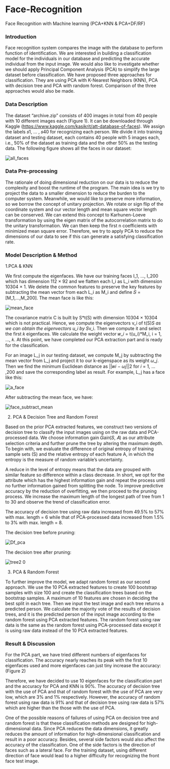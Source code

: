 # Face-Recognition
Face Recognition with Machine learning (PCA+KNN &amp; PCA+DF/RF)

### Introduction
Face recognition system compares the image with the database to perform function of identification. We are interested 
in building a classification model for the individuals in our database and predicting the accurate individual from the 
input image. We would also like to investigate whether we should apply Principal Component Analysis (PCA) to 
simplify the large dataset before classification. We have proposed three approaches for classification. They are using
PCA with K-Nearest Neighbors (KNN), PCA with decision tree and PCA with random forest. Comparison of the three 
approaches would also be made.

### Data Description 
The dataset “archive.zip” consists of 400 images in total from 40 people with 10 different images each (Figure 1). It 
can be downloaded through Kaggle (https://www.kaggle.com/kasikrit/att-database-of-faces). We assign the labels 
𝑠1, … , 𝑠40 for recognizing each person. We divide it into training dataset and testing dataset, each contains 40 people 
with 5 images each, i.e., 50% of the dataset as training data and the other 50% as the testing data. The following figure shows 
all the faces in our dataset:

![all_faces](https://user-images.githubusercontent.com/101900124/169803583-eb44b3c2-ae13-4ac9-a9fc-0396cd1802a3.png)


### Data Pre-processing
The rationale of doing dimensional reduction on our data is to reduce the complexity and boost the runtime of the 
program. The main idea is we try to project the data to a smaller dimension to reduce the burden to the computer 
system. Meanwhile, we would like to preserve more information, so we borrow the concept of unitary projection. We
rotate or sign flip of the coordinate system and our vector length and mean square vector length can be conserved. We 
can extend this concept to Karhunen-Loeve transformation by using the eigen matrix of the autocorrelation matrix to 
do the unitary transformation. We can then keep the first n coefficients with minimized mean square error. Therefore, 
we try to apply PCA to reduce the dimensions of our data to see if this can generate a satisfying classification rate.

### Model Description & Method
1.PCA & KNN

We first compute the eigenfaces. We have our training faces I_1, ..., I_200 which has dimension 112 × 92 and we 
flatten each I_i as L_i with dimension 10304 × 1. We delete the common features to preserve the key features by 
subtracting the mean vector from each L_i as M_i and define 𝑆 = [M_1,...,M_200]. The mean face is like this:

![mean_face](https://user-images.githubusercontent.com/101900124/169807200-eeeacd05-a506-4e48-b6ce-9480f6f37cbe.png)

The covariance matrix C is built by S*t(S) with dimension 10304 × 10304 which is not practical. Hence, we compute 
the eigenvectors v_i of t(S)*S as we can obtain the eigenvectors u_i by S*v_i. Then we compute it and select the 
first 𝑘 eigenfaces. We calculate the weight vector 𝑤_𝑖 = t(u_i)*M_i, i = 1, ..., 𝑘. At this point, we have completed 
our PCA extraction part and is ready for the classification.

For an image L_j in our testing dataset, we compute M_j by subtracting the mean vector from L_j and project it to our 
k-eigenspace as its weight 𝜔_𝑗. Then we find the minimum Euclidean distance as ||𝑤𝑖 − 𝜔𝑗||2 for 𝑖 = 1, … ,200 and save 
the corresponding label as result. For example, L_j has a face like this:

![a_face](https://user-images.githubusercontent.com/101900124/169807563-47f1686c-ea49-47c8-8e81-669beceb27e4.png)

After subtracting the mean face, we have:

![face_subtract_mean](https://user-images.githubusercontent.com/101900124/169807589-0b30183a-52c9-48e1-a639-18e4688f8754.png)


2. PCA & Decision Tree and Random Forest

Based on the prior PCA extracted features, we construct two versions of decision tree to classify the input images
using on the raw data and PCA-processed data. We choose information gain 𝐺𝑎𝑖𝑛(𝑆, 𝐴) as our attribute selection
criteria and further prune the tree by altering the maximum depth. To begin with, we evaluate the difference of original 
entropy of training sample sets (S) and the relative entropy of each feature A, in which the entropy is the measure of
random variable’s uncertainty. 

A reduce in the level of entropy means that the data are grouped with similar feature so difference within a class 
decrease. In short, we opt for the attribute which has the highest information gain and repeat the process until no 
further information gained from splitting the node. To improve predictive accuracy by the reduction of overfitting, we 
then proceed to the pruning process. We increase the maximum length of the longest path of tree from 1 to 30 and 
observe the trend of classification error.

The accuracy of decision tree using raw data increased from 49.5% to 57% with max. length = 6 while that of PCA-processed 
data increased from 1.5% to 3% with max. length = 8. 

The decision tree before pruning:

![Df_pca](https://user-images.githubusercontent.com/101900124/169808704-4ead63f6-4d7c-49dd-b736-d3a143b9a899.png)

The decision tree after pruning:

![tree2 0](https://user-images.githubusercontent.com/101900124/169808726-ba701079-ee7c-41e8-ab71-61bd422f370f.png)


3. PCA & Random Forest

To further improve the model, we adapt random forest as our second approach. We use the 10 PCA extracted features 
to create 100 bootstrap samples with size 100 and create the classification trees based on the bootstrap samples. A 
maximum of 10 features are chosen in deciding the best split in each tree. Then we input the test image and each tree 
returns a predicted person. We calculate the majority vote of the results of decision trees, and it is the predicted person 
of the input image according to the random forest using PCA extracted features. The random forest using raw data is the same 
as the random forest using PCA-processed data except it is using raw data instead of the 10 PCA extracted features.


### Result & Discussion

For the PCA part, we have tried different numbers of eigenfaces for classification. The accuracy nearly reaches its 
peak with the first 10 eigenfaces used and more eigenfaces can just tiny increase the accuracy: (Figure 2) 



Therefore, we have decided to use 10 eigenfaces for the classification part and the accuracy for PCA and KNN is 90%. 
The accuracy of decision tree with the use of PCA and that of random forest with the use of PCA are very low, which are 
3% and 1% respectively. However, the accuracy of random forest using raw data is 91% and that of decision tree using raw
data is 57% which are higher than the those with the use of PCA.

One of the possible reasons of failures of using PCA on decision tree and random forest is that these classification 
methods are designed for high-dimensional data. Since PCA reduces the data dimensions, it greatly reduces the 
amount of information for high-dimensional classification and result in a poor accuracy. Besides, several side factors 
would also affect the accuracy of the classification. One of the side factors is the direction of faces such as a lateral 
face. For the training dataset, using different direction of face would lead to a higher difficulty for recognizing the 
front face test image.





